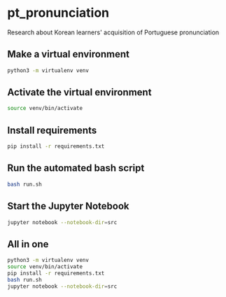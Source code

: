 # pt_pronunciation
Research about Korean learners' acquisition of Portuguese pronunciation

## Make a virtual environment

```bash
python3 -m virtualenv venv
```

## Activate the virtual environment

```bash
source venv/bin/activate
```

## Install requirements

```bash
pip install -r requirements.txt
```

## Run the automated bash script

```bash
bash run.sh
```

## Start the Jupyter Notebook

```bash
jupyter notebook --notebook-dir=src
```

## All in one

```bash
python3 -m virtualenv venv
source venv/bin/activate
pip install -r requirements.txt
bash run.sh
jupyter notebook --notebook-dir=src
```
